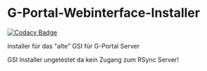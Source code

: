 # G-Portal-Webinterface-Installer

[![Codacy Badge](https://api.codacy.com/project/badge/Grade/5d106db14a4b48ec9b13e692e2362e1d)](https://www.codacy.com/app/Lacrimosa99/G-Portal-Webinterface-Installer?utm_source=github.com&utm_medium=referral&utm_content=Lacrimosa99/G-Portal-Webinterface-Installer&utm_campaign=badger)

Installer für das "alte" GSI für G-Portal Server

GSI Installer ungetestet da kein Zugang zum RSync Server!
